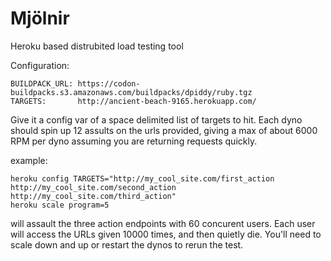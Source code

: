 Mjölnir
=======

Heroku based distrubited load testing tool

Configuration:

    BUILDPACK_URL: https://codon-buildpacks.s3.amazonaws.com/buildpacks/dpiddy/ruby.tgz
    TARGETS:       http://ancient-beach-9165.herokuapp.com/

Give it a config var of a space delimited list of targets to hit. Each dyno should spin up 12 assults on the urls provided, giving a max of about 6000 RPM per dyno assuming you are returning requests quickly.

example:

    heroku config TARGETS="http://my_cool_site.com/first_action http://my_cool_site.com/second_action http://my_cool_site.com/third_action"
    heroku scale program=5


will assault the three action endpoints with 60 concurent users. Each user will access the URLs given 10000 times, and then quietly die. You'll need to scale down and up or restart the dynos to rerun the test.


